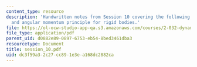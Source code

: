 ```yaml
---
content_type: resource
description: 'Handwritten notes from Session 10 covering the following topics: Linear
  and angular momentum principle for rigid bodies.'
file: https://ol-ocw-studio-app-qa.s3.amazonaws.com/courses/2-032-dynamics-fall-2004/dc3f59a32c27cc891e3ea168dc2882ca_session_10.pdf
file_type: application/pdf
parent_uid: d0882e89-0897-6753-eb54-8bed3461dba3
resourcetype: Document
title: session_10.pdf
uid: dc3f59a3-2c27-cc89-1e3e-a168dc2882ca
---
```

